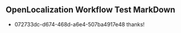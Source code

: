 ## OpenLocalization Workflow Test MarkDown
* 072733dc-d674-468d-a6e4-507ba4917e48 thanks!

<!--HONumber=12月16_HO3-->


